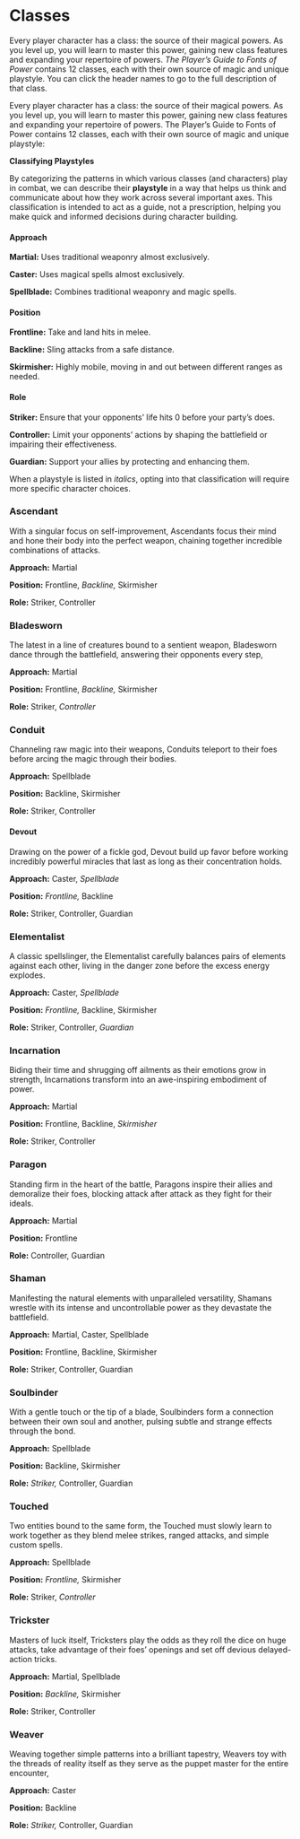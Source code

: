 # Classes
Every player character has a class: the source of their magical powers. As you level up, you will learn to master this power, gaining new class features and expanding your repertoire of powers. *The Player’s Guide to Fonts of Power* contains 12 classes, each with their own source of magic and unique playstyle. You can click the header names to go to the full description of that class.

Every player character has a class: the source of their magical powers. As you level up, you will learn to master this power, gaining new class features and expanding your repertoire of powers. The Player’s Guide to Fonts of Power contains 12 classes, each with their own source of magic and unique playstyle:

<div class="infobox">

**Classifying Playstyles**

By categorizing the patterns in which various classes (and characters) play in combat, we can describe their **playstyle** in a way that helps us think and communicate about how they work across several important axes. This classification is intended to act as a guide, not a prescription, helping you make quick and informed decisions during character building.

#### Approach

**Martial:** Uses traditional weaponry almost exclusively.

**Caster:** Uses magical spells almost exclusively.

**Spellblade:** Combines traditional weaponry and magic spells.

#### Position

**Frontline:** Take and land hits in melee.

**Backline:** Sling attacks from a safe distance.

**Skirmisher:** Highly mobile, moving in and out between different ranges as needed.

#### Role

**Striker:** Ensure that your opponents’ life hits 0 before your party’s does.

**Controller:** Limit your opponents’ actions by shaping the battlefield or impairing their effectiveness.

**Guardian:** Support your allies by protecting and enhancing them.

When a playstyle is listed in *italics*, opting into that classification will require more specific character choices.

</div>

### Ascendant

With a singular focus on self-improvement, Ascendants focus their mind and hone their body into the perfect weapon, chaining together incredible combinations of attacks.

<div class="inline-box">

**Approach:** Martial

**Position:** Frontline, *Backline,* Skirmisher

**Role:** Striker, Controller

</div>

### Bladesworn

The latest in a line of creatures bound to a sentient weapon, Bladesworn dance through the battlefield, answering their opponents every step, 

<div class="inline-box">

**Approach:** Martial

**Position:** Frontline, *Backline,* Skirmisher

**Role:** Striker, *Controller*

</div>

### Conduit

Channeling raw magic into their weapons, Conduits teleport to their foes before arcing the magic through their bodies.

<div class="inline-box">

**Approach:** Spellblade

**Position:** Backline, Skirmisher

**Role:** Striker, Controller

</div>

#### Devout

Drawing on the power of a fickle god, Devout build up favor before working incredibly powerful miracles that last as long as their concentration holds.

<div class="inline-box">

**Approach:** Caster, *Spellblade*

**Position:** *Frontline,* Backline

**Role:** Striker, Controller, Guardian

</div>

### Elementalist

A classic spellslinger, the Elementalist carefully balances pairs of elements against each other, living in the danger zone before the excess energy explodes.

<div class="inline-box">

**Approach:** Caster, *Spellblade*

**Position:** *Frontline,* Backline, Skirmisher

**Role:** Striker, Controller, *Guardian*

</div>

### Incarnation

Biding their time and shrugging off ailments as their emotions grow in strength, Incarnations transform into an awe-inspiring embodiment of power.

<div class="inline-box">

**Approach:** Martial

**Position:** Frontline, Backline, *Skirmisher*

**Role:** Striker, Controller

</div>

### Paragon

Standing firm in the heart of the battle, Paragons inspire their allies and demoralize their foes, blocking attack after attack as they fight for their ideals.

<div class="inline-box">

**Approach:** Martial

**Position:** Frontline

**Role:** Controller, Guardian

</div>

### Shaman

Manifesting the natural elements with unparalleled versatility, Shamans wrestle with its intense and uncontrollable power as they devastate the battlefield.

<div class="inline-box">

**Approach:** Martial, Caster, Spellblade

**Position:** Frontline, Backline, Skirmisher

**Role:** Striker, Controller, Guardian

</div>

### Soulbinder

With a gentle touch or the tip of a blade, Soulbinders form a connection between their own soul and another, pulsing subtle and strange effects through the bond.

<div class="inline-box">

**Approach:** Spellblade

**Position:** Backline, Skirmisher

**Role:** *Striker,* Controller, Guardian

</div>

### Touched

Two entities bound to the same form, the Touched must slowly learn to work together as they blend melee strikes, ranged attacks, and simple custom spells.

<div class="inline-box">

**Approach:** Spellblade

**Position:** *Frontline,* Skirmisher

**Role:** Striker, *Controller*

</div>

### Trickster

Masters of luck itself, Tricksters play the odds as they roll the dice on huge attacks, take advantage of their foes’ openings and set off devious delayed-action tricks.

<div class="inline-box">

**Approach:** Martial, Spellblade

**Position:** *Backline,* Skirmisher

**Role:** Striker, Controller

</div>

### Weaver

Weaving together simple patterns into a brilliant tapestry, Weavers toy with the threads of reality itself as they serve as the puppet master for the entire encounter,

<div class="inline-box">

**Approach:** Caster

**Position:** Backline

**Role:** *Striker,* Controller, Guardian

</div>
